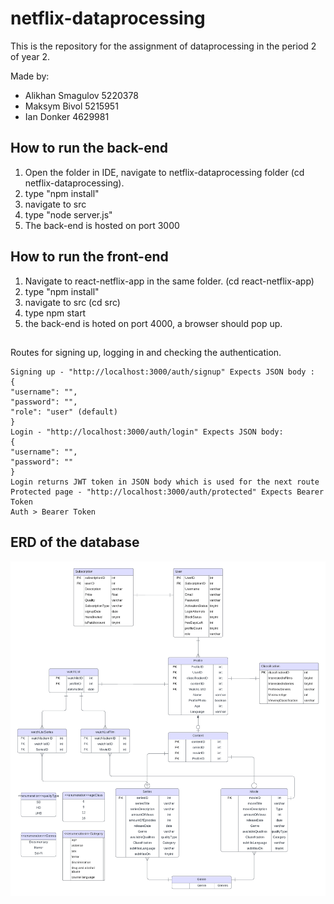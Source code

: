 # netflix-dataprocessing
This is the repository for the assignment of dataprocessing in the period 2 of year 2.

Made by:
- Alikhan Smagulov 5220378
- Maksym Bivol 5215951
- Ian Donker 4629981

## How to run the back-end
1. Open the folder in IDE, navigate to netflix-dataprocessing folder (cd netflix-dataprocessing).
2. type "npm install"
3. navigate to src
4. type "node server.js"
5. The back-end is hosted on port 3000
## How to run the front-end
1. Navigate to react-netflix-app in the same folder. (cd react-netflix-app)
2. type "npm install"
3. navigate to src (cd src)
4. type npm start
5. the back-end is hoted on port 4000, a browser should pop up.

##

Routes for signing up, logging in and checking the authentication.

    Signing up - "http://localhost:3000/auth/signup" Expects JSON body :
    {
    "username": "",
    "password": "",
    "role": "user" (default)
    }
    Login - "http://localhost:3000/auth/login" Expects JSON body:
    {
    "username": "",
    "password": ""
    }
    Login returns JWT token in JSON body which is used for the next route
    Protected page - "http://localhost:3000/auth/protected" Expects Bearer Token
    Auth > Bearer Token

## ERD of the database
![ERD](Netflix_ERD.png "ERD")

